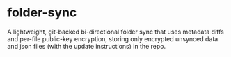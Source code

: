 # folder-sync

A lightweight, git-backed bi-directional folder sync that uses metadata diffs and per-file public-key encryption, storing only encrypted unsynced data and json files (with the update instructions) in the repo.
